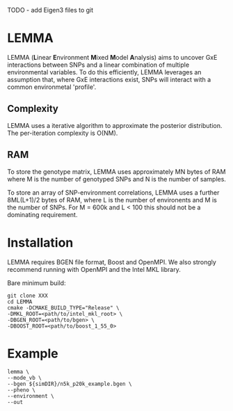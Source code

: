TODO - add Eigen3 files to git


# LEMMA

LEMMA (**L**inear **E**nvironment **M**ixed **M**odel **A**nalysis) aims to uncover GxE interactions between SNPs and a linear combination of multiple environmental variables. To do this efficiently, LEMMA leverages an assumption that, where GxE interactions exist, SNPs will interact with a common environmetal 'profile'.

## Complexity
LEMMA uses a iterative algorithm to approximate the posterior distribution. The per-iteration complexity is O(NM).

## RAM
To store the genotype matrix, LEMMA uses approximately MN bytes of RAM where M is the number of genotyped SNPs and N is the number of samples.

To store an array of SNP-environment correlations, LEMMA uses a further 8ML(L+1)/2 bytes of RAM, where L is the number of environents and M is the number of SNPs. For M = 600k and L < 100 this should not be a dominating requirement.

# Installation
LEMMA requires BGEN file format, Boost and OpenMPI. We also strongly recommend running with OpenMPI and the Intel MKL library.

Bare minimum build:
```
git clone XXX
cd LEMMA
cmake -DCMAKE_BUILD_TYPE="Release" \
-DMKL_ROOT=<path/to/intel_mkl_root> \
-DBGEN_ROOT=<path/to/bgen> \
-DBOOST_ROOT=<path/to/boost_1_55_0>
```

# Example

```
lemma \
--mode_vb \
--bgen ${simDIR}/n5k_p20k_example.bgen \
--pheno \
--environment \
--out

```